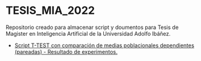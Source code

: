 # TESIS_MIA_2022
 Repositorio creado para almacenar script y doumentos para Tesis de Magister en Inteligencia Artificial de la Universidad Adolfo Ibáñez.
 
 - [Script T-TEST con comparación de medias poblacionales dependientes (pareadas) - Resultado de experimentos.](https://github.com/educarrascov/TESIS_MIA_2022/blob/main/Script/Untitled.ipynb)
